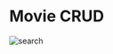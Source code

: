 # Movie CRUD

![search](https://user-images.githubusercontent.com/121269677/209263637-b1696d46-1079-4a2f-96f3-98ada4648107.gif)
